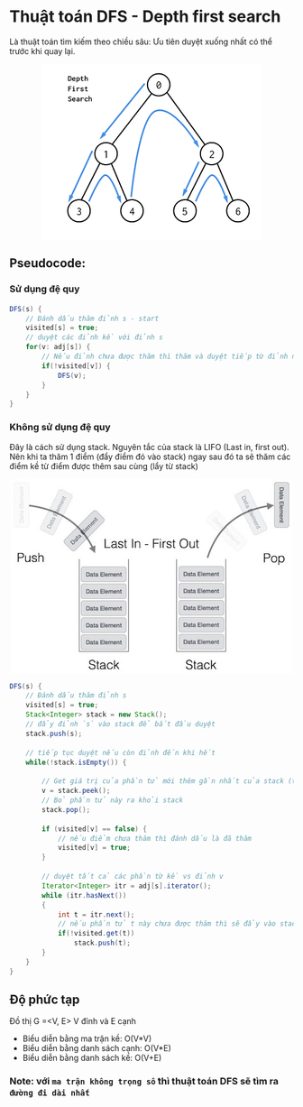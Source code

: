 # Thuật toán DFS - Depth first search

Là thuật toán tìm kiếm theo chiều sâu: Ưu tiên duyệt xuống nhất có thể trước khi quay lại.

<img src="blog/algorithm/img/DFS.png" style="display: block; margin-right: auto; margin-left: auto;">

## Pseudocode:

### Sử dụng đệ quy
```java
DFS(s) {
    // Đánh dấu thăm đỉnh s - start
    visited[s] = true;
    // duyệt các đỉnh kề với đỉnh s
    for(v: adj[s]) {
        // Nếu đỉnh chưa được thăm thì thăm và duyệt tiếp từ đỉnh này xuống
        if(!visited[v]) {
            DFS(v);
        }
    }
}
```
### Không sử dụng đệ quy

Đây là cách sử dụng stack. Nguyên tắc của stack là LIFO (Last in, first out). Nên khi ta thăm 1 điểm (đẩy điểm đó vào stack) ngay sau đó ta sẽ thăm các điểm kề từ điểm được thêm sau cùng (lẩy từ stack)

<img src="blog/algorithm/img/DFS1.png" style="display: block; margin-right: auto; margin-left: auto;">


```java
DFS(s) {
    // Đánh dấu thăm đỉnh s
    visited[s] = true;
    Stack<Integer> stack = new Stack();
    // đẩy đỉnh `s` vào stack để bắt đầu duyệt
    stack.push(s);

    // tiếp tục duyệt nếu còn đỉnh đến khi hết
    while(!stack.isEmpty()) {

        // Get giá trị của phần tử mới thêm gần nhất của stack (top) để tìm các đỉnh liền kề
        v = stack.peek();
        // Bỏ phần tử này ra khỏi stack
        stack.pop();
        
        if (visited[v] == false) {
            // nếu điểm chưa thăm thì đánh dấu là đã thăm
            visited[v] = true;
        }

        // duyệt tất cả các phần từ kề vs đỉnh v
        Iterator<Integer> itr = adj[s].iterator();
        while (itr.hasNext()) 
        {
            int t = itr.next();
            // nếu phần tử t này chưa được thăm thì sẽ đẩy vào stack và quay lại hàm while để thực hiện bước tiếp theo
            if(!visited.get(t))
                stack.push(t);
        }
    }
}
```

## Độ phức tạp

Đồ thị G =<V, E> V đỉnh và E cạnh
- Biểu diễn bằng ma trận kề: O(V*V)
- Biểu diễn bằng danh sách cạnh: O(V*E)
- Biểu diễn bằng danh sách kề: O(V+E)

### Note: với `ma trận không trọng số` thì thuật toán DFS sẽ tìm ra `đường đi dài nhất`
